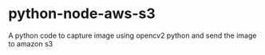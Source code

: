 # python-node-aws-s3
A python code to capture image using opencv2 python and send the image to amazon s3
